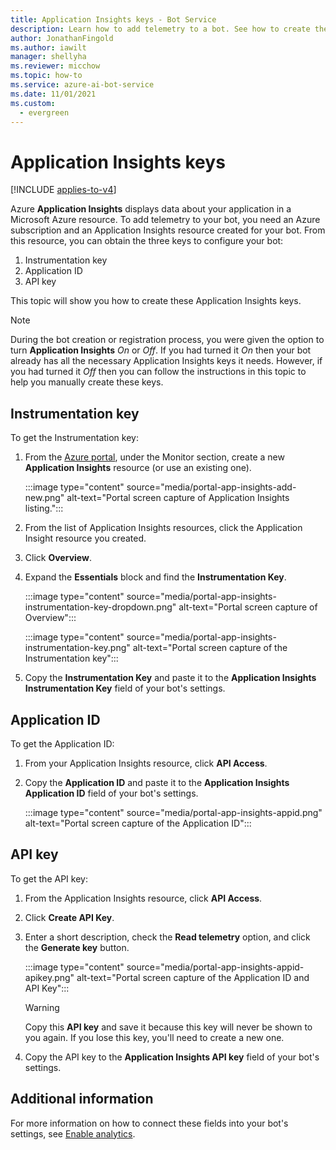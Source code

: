 ```yaml
---
title: Application Insights keys - Bot Service
description: Learn how to add telemetry to a bot. See how to create the keys that you need to view data that Azure Application Insights collects about your application.
author: JonathanFingold
ms.author: iawilt
manager: shellyha
ms.reviewer: micchow
ms.topic: how-to
ms.service: azure-ai-bot-service
ms.date: 11/01/2021
ms.custom:
  - evergreen
---
```


# Application Insights keys

[!INCLUDE [applies-to-v4](includes/applies-to-v4-current.md)]

Azure **Application Insights** displays data about your application in a Microsoft Azure resource. To add telemetry to your bot, you need an Azure subscription and an Application Insights resource created for your bot. From this resource, you can obtain the three keys to configure your bot:

1. Instrumentation key
1. Application ID
1. API key

This topic will show you how to create these Application Insights keys.

> [!NOTE]
> During the bot creation or registration process, you were given the option to turn **Application Insights** *On* or *Off*. If you had turned it *On* then your bot already has all the necessary Application Insights keys it needs. However, if you had turned it *Off* then you can follow the instructions in this topic to help you manually create these keys.

## Instrumentation key

To get the Instrumentation key:

1. From the [Azure portal](https://portal.azure.com), under the Monitor section, create a new **Application Insights** resource (or use an existing one).

    :::image type="content" source="media/portal-app-insights-add-new.png" alt-text="Portal screen capture of Application Insights listing.":::

1. From the list of Application Insights resources, click the Application Insight resource you created.

1. Click **Overview**.

1. Expand the **Essentials** block and find the **Instrumentation Key**.

    :::image type="content" source="media/portal-app-insights-instrumentation-key-dropdown.png" alt-text="Portal screen capture of Overview":::

    :::image type="content" source="media/portal-app-insights-instrumentation-key.png" alt-text="Portal screen capture of the Instrumentation key":::

1. Copy the **Instrumentation Key** and paste it to the **Application Insights Instrumentation Key** field of your bot's settings.

## Application ID

To get the Application ID:

1. From your Application Insights resource, click **API Access**.

1. Copy the **Application ID** and paste it to the **Application Insights Application ID** field of your bot's settings.

    :::image type="content" source="media/portal-app-insights-appid.png" alt-text="Portal screen capture of the Application ID":::

## API key

To get the API key:

1. From the Application Insights resource, click **API Access**.
1. Click **Create API Key**.
1. Enter a short description, check the **Read telemetry** option, and click the **Generate key** button.

    :::image type="content" source="media/portal-app-insights-appid-apikey.png" alt-text="Portal screen capture of the Application ID and API Key":::

    > [!WARNING]
    > Copy this **API key** and save it because this key will never be shown to you again. If you lose this key, you'll need to create a new one.

1. Copy the API key to the **Application Insights API key** field of your bot's settings.

## Additional information

For more information on how to connect these fields into your bot's settings, see [Enable analytics](bot-service-manage-analytics.md#enable-analytics).
